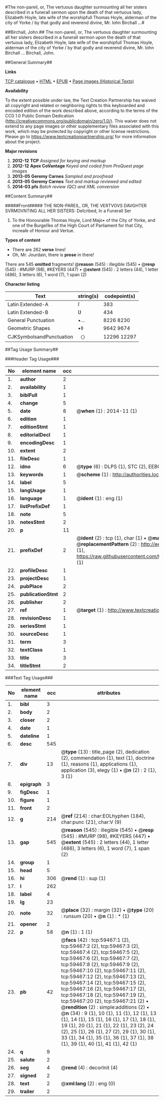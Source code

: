 #The non-pareil, or, The vertuous daughter surmounting all her sisters described in a funerall sermon upon the death of that vertuous lady, Elizabeth Hoyle, late wife of the worshipfull Thomas Hoyle, alderman of the city of Yorke / by that godly and reverend divine, Mr. Iohn Birchall ...#

##Birchall, John.##
The non-pareil, or, The vertuous daughter surmounting all her sisters described in a funerall sermon upon the death of that vertuous lady, Elizabeth Hoyle, late wife of the worshipfull Thomas Hoyle, alderman of the city of Yorke / by that godly and reverend divine, Mr. Iohn Birchall ...
Birchall, John.

##General Summary##

**Links**

[TCP catalogue](http://www.ota.ox.ac.uk/tcp/)  • 
[HTML](http://tei.it.ox.ac.uk/tcp/Texts-HTML/free/A28/A28184.html)  • 
[EPUB](http://tei.it.ox.ac.uk/tcp/Texts-EPUB/free/A28/A28184.epub) • 
[Page images (Historical Texts)](https://historicaltexts.jisc.ac.uk/eebo-12320534e)

**Availability**

To the extent possible under law, the Text Creation Partnership has waived all copyright and related or neighboring rights to this keyboarded and encoded edition of the work described above, according to the terms of the CC0 1.0 Public Domain Dedication (http://creativecommons.org/publicdomain/zero/1.0/). This waiver does not extend to any page images or other supplementary files associated with this work, which may be protected by copyright or other license restrictions. Please go to https://www.textcreationpartnership.org/ for more information about the project.

**Major revisions**

1. __2012-12__ __TCP__ *Assigned for keying and markup*
1. __2012-12__ __Apex CoVantage__ *Keyed and coded from ProQuest page images*
1. __2013-05__ __Geremy Carnes__ *Sampled and proofread*
1. __2013-05__ __Geremy Carnes__ *Text and markup reviewed and edited*
1. __2014-03__ __pfs__ *Batch review (QC) and XML conversion*

##Content Summary##

#####Front#####
 THE NON-PAREIL, OR, THE VERTVOVS DAVGHTER SVRMOVNTING ALL HER SISTERS: Deſcribed, In a Funerall Ser
1. To the Honourable Thomas Hoyle, Lord Majo• of the City of Yorke, and one of the Burgeſſes of the High Court of Parliament for that City, increaſe of Honour and Vertue.

**Types of content**

  * There are 262 **verse** lines!
  * Oh, Mr. Jourdain, there is **prose** in there!

There are 545 **omitted** fragments! 
 @__reason__ (545) : illegible (545)  •  @__resp__ (545) : #MURP (98), #KEYERS (447)  •  @__extent__ (545) : 2 letters (44), 1 letter (486), 3 letters (6), 1 word (7), 1 span (2)

**Character listing**


|Text|string(s)|codepoint(s)|
|---|---|---|
|Latin Extended-A|ſ|383|
|Latin Extended-B|Ʋ|434|
|General Punctuation|•…|8226 8230|
|Geometric Shapes|▪◊|9642 9674|
|CJKSymbolsandPunctuation|〈〉|12296 12297|

##Tag Usage Summary##

###Header Tag Usage###

|No|element name|occ|attributes|
|---|---|---|---|
|1.|__author__|2||
|2.|__availability__|1||
|3.|__biblFull__|1||
|4.|__change__|5||
|5.|__date__|8| @__when__ (1) : 2014-11 (1)|
|6.|__edition__|1||
|7.|__editionStmt__|1||
|8.|__editorialDecl__|1||
|9.|__encodingDesc__|1||
|10.|__extent__|2||
|11.|__fileDesc__|1||
|12.|__idno__|6| @__type__ (6) : DLPS (1), STC (2), EEBO-CITATION (1), OCLC (1), VID (1)|
|13.|__keywords__|1| @__scheme__ (1) : http://authorities.loc.gov/ (1)|
|14.|__label__|5||
|15.|__langUsage__|1||
|16.|__language__|1| @__ident__ (1) : eng (1)|
|17.|__listPrefixDef__|1||
|18.|__note__|5||
|19.|__notesStmt__|2||
|20.|__p__|11||
|21.|__prefixDef__|2| @__ident__ (2) : tcp (1), char (1)  •  @__matchPattern__ (2) : ([0-9\-]+):([0-9IVX]+) (1), (.+) (1)  •  @__replacementPattern__ (2) : http://eebo.chadwyck.com/downloadtiff?vid=$1&page=$2 (1), https://raw.githubusercontent.com/textcreationpartnership/Texts/master/tcpchars.xml#$1 (1)|
|22.|__profileDesc__|1||
|23.|__projectDesc__|1||
|24.|__pubPlace__|2||
|25.|__publicationStmt__|2||
|26.|__publisher__|2||
|27.|__ref__|1| @__target__ (1) : http://www.textcreationpartnership.org/docs/. (1)|
|28.|__revisionDesc__|1||
|29.|__seriesStmt__|1||
|30.|__sourceDesc__|1||
|31.|__term__|3||
|32.|__textClass__|1||
|33.|__title__|3||
|34.|__titleStmt__|2||


###Text Tag Usage###

|No|element name|occ|attributes|
|---|---|---|---|
|1.|__bibl__|3||
|2.|__body__|2||
|3.|__closer__|2||
|4.|__date__|1||
|5.|__dateline__|1||
|6.|__desc__|545||
|7.|__div__|13| @__type__ (13) : title_page (2), dedication (2), commendation (1), text (1), doctrine (1), reasons (1), applications (1), application (3), elegy (1)  •  @__n__ (2) : 2 (1), 3 (1)|
|8.|__epigraph__|3||
|9.|__figDesc__|1||
|10.|__figure__|1||
|11.|__front__|2||
|12.|__g__|214| @__ref__ (214) : char:EOLhyphen (184), char:punc (21), char:V (9)|
|13.|__gap__|545| @__reason__ (545) : illegible (545)  •  @__resp__ (545) : #MURP (98), #KEYERS (447)  •  @__extent__ (545) : 2 letters (44), 1 letter (486), 3 letters (6), 1 word (7), 1 span (2)|
|14.|__group__|1||
|15.|__head__|5||
|16.|__hi__|306| @__rend__ (1) : sup (1)|
|17.|__l__|262||
|18.|__label__|4||
|19.|__lg__|23||
|20.|__note__|32| @__place__ (32) : margin (32)  •  @__type__ (20) : runsum (20)  •  @__n__ (1) : * (1)|
|21.|__opener__|2||
|22.|__p__|58| @__n__ (1) : 1 (1)|
|23.|__pb__|42| @__facs__ (42) : tcp:59467:1 (2), tcp:59467:2 (2), tcp:59467:3 (2), tcp:59467:4 (2), tcp:59467:5 (2), tcp:59467:6 (2), tcp:59467:7 (2), tcp:59467:8 (2), tcp:59467:9 (2), tcp:59467:10 (2), tcp:59467:11 (2), tcp:59467:12 (2), tcp:59467:13 (2), tcp:59467:14 (2), tcp:59467:15 (2), tcp:59467:16 (2), tcp:59467:17 (2), tcp:59467:18 (2), tcp:59467:19 (2), tcp:59467:20 (2), tcp:59467:21 (2)  •  @__rendition__ (2) : simple:additions (2)  •  @__n__ (34) : 9 (1), 10 (1), 11 (1), 12 (1), 13 (1), 14 (1), 15 (1), 16 (1), 17 (1), 18 (1), 19 (1), 20 (1), 21 (1), 22 (1), 23 (2), 24 (2), 25 (1), 26 (1), 27 (2), 29 (1), 30 (1), 33 (1), 34 (1), 35 (1), 36 (1), 37 (1), 38 (1), 39 (1), 40 (1), 41 (1), 42 (1)|
|24.|__q__|9||
|25.|__salute__|2||
|26.|__seg__|4| @__rend__ (4) : decorInit (4)|
|27.|__signed__|2||
|28.|__text__|2| @__xml:lang__ (2) : eng (0)|
|29.|__trailer__|2||
